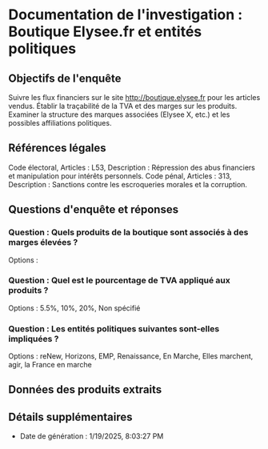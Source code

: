 
# Documentation de l'investigation : Boutique Elysee.fr et entités politiques

## Objectifs de l'enquête
Suivre les flux financiers sur le site http://boutique.elysee.fr pour les articles vendus.
Établir la traçabilité de la TVA et des marges sur les produits.
Examiner la structure des marques associées (Elysee X, etc.) et les possibles affiliations politiques.

## Références légales
Code électoral, Articles : L53, Description : Répression des abus financiers et manipulation pour intérêts personnels.
Code pénal, Articles : 313, Description : Sanctions contre les escroqueries morales et la corruption.

## Questions d'enquête et réponses
### Question : Quels produits de la boutique sont associés à des marges élevées ?
Options : 

### Question : Quel est le pourcentage de TVA appliqué aux produits ?
Options : 5.5%, 10%, 20%, Non spécifié

### Question : Les entités politiques suivantes sont-elles impliquées ?
Options : reNew, Horizons, EMP, Renaissance, En Marche, Elles marchent, agir, la France en marche


## Données des produits extraits


## Détails supplémentaires
- Date de génération : 1/19/2025, 8:03:27 PM
